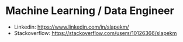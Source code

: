 # Machine Learning / Data Engineer

- Linkedin: https://www.linkedin.com/in/slapekm/
- Stackoverflow: https://stackoverflow.com/users/10126366/slapekm
